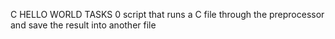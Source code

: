 C HELLO WORLD TASKS
0 script that runs a C file through the preprocessor and save the result into another file
